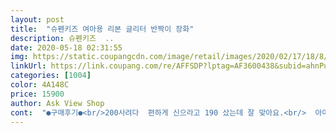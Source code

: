 ```yaml
---
layout: post 
title:  "슈펜키즈 여아용 리본 글리터 반짝이 장화" 
description: 슈펜키즈  ..
date: 2020-05-18 02:31:55 
img: https://static.coupangcdn.com/image/retail/images/2020/02/17/18/8/2c89c82a-0a7d-4ecd-b790-69b2ebc91ab5.jpg 
linkUrl: https://link.coupang.com/re/AFFSDP?lptag=AF3600438&subid=ahnPublicAsk&pageKey=1491729196&itemId=2560771375&vendorItemId=70276565420&traceid=V0-113-fc3e3ed07f357301 
categories: [1004] 
color: 4A148C 
price: 15900 
author: Ask View Shop 
cont:  "●구매후기●<br/>200사려다  편하게 신으라고 190 샀는데 잘 맞아요.<br/>  아마 내년까진 못신기겠지만 저렴해서 다시 사면 되죠 모 ㅎㅎ<br/>다소 무거운 감이 있습니다<br/>아이 발사이즈는 애매하게 180190 사이 인데<br/>아이도 이쁘다고 너무 좋아하구, 너무 만족합니다.<br/><br/>예뻐요 ㅎ<br/>오늘 비온다길래 어제 아침에 부랴부랴 주문했더니 어제 오후에 왔어요.<br/> 로켓와우 정말 최고에요.<br/><br/>이뻐요^^ 실제 발 사이즈170이어서 크긴한데 원래 장화는 크게신는거 맞죠?? 딸아이가 핑크만 고집해서 샀어요.<br/> 저렴하고 이쁘네요<br/>" 
---
```

